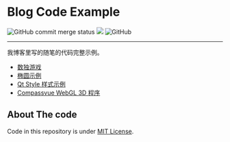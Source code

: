 # Blog Code Example

![GitHub commit merge status](https://img.shields.io/github/commit-status/brifuture/blog-code-example/master/19106a76901c96e4e7965d8e4ceb91844154d487.svg)
![](https://img.shields.io/badge/blog-demos-brightgreen.svg)
![GitHub](https://img.shields.io/github/license/brifuture/blog-code-example.svg?logo=Blog)

----

我博客里写的随笔的代码完整示例。

* [数独游戏][numberplace-game]
* [椭圆示例][oval-circle-example]
* [Qt Style 样式示例](./19-01to03/qt_style/readme.md)
* [Compassvue WebGL 3D 程序][compassvue-demo]

## About The code

Code in this repository is under [MIT License](./license).

[numberplace-game]: https://brifuture.github.io/blog-code-example/18-06to09/numberplace/game.html
[oval-circle-example]:  https://brifuture.github.io/blog-code-example/18-06to09/canvas2d/canvas2d.html
[compassvue-demo]: https://brifuture.github.io/blog-code-example/19-01to03/compassvue-demo/index.html